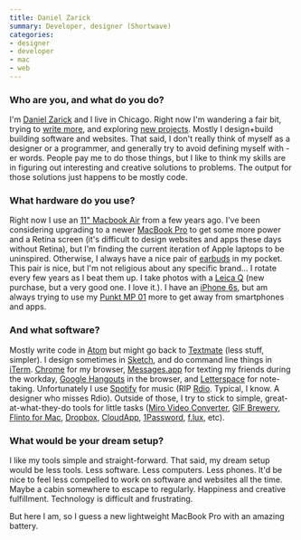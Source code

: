 ```yaml
---
title: Daniel Zarick
summary: Developer, designer (Shortwave)
categories:
- designer
- developer
- mac
- web
---
```


### Who are you, and what do you do?

I'm [Daniel Zarick](http://danielzarick.com/ "Daniel's website.") and I live in Chicago. Right now I'm wandering a fair bit, trying to [write more](http://danielzarick.com/blog "Daniel's weblog."), and exploring [new projects][shortwave.2]. Mostly I design+build building software and websites. That said, I don't really think of myself as a designer or a programmer, and generally try to avoid defining myself with -er words. People pay me to do those things, but I like to think my skills are in figuring out interesting and creative solutions to problems. The output for those solutions just happens to be mostly code.

### What hardware do you use?

Right now I use an [11" Macbook Air][macbook-air] from a few years ago. I've been considering upgrading to a newer [MacBook Pro][macbook-pro] to get some more power and a Retina screen (it's difficult to design websites and apps these days without Retina), but I'm finding the current iteration of Apple laptops to be uninspired. Otherwise, I always have a nice pair of [earbuds][ma750i] in my pocket. This pair is nice, but I'm not religious about any specific brand... I rotate every few years as I beat them up. I take photos with a [Leica Q][q.2] (new purchase, but a very good one. I love it.). I have an [iPhone 6s][iphone-6s], but am always trying to use my [Punkt MP 01][mp01] more to get away from smartphones and apps.

### And what software?

Mostly write code in [Atom][] but might go back to [Textmate][] (less stuff, simpler). I design sometimes in [Sketch][], and do command line things in [iTerm][iterm2]. [Chrome][] for my browser, [Messages.app][messages] for texting my friends during the workday, [Google Hangouts][google-hangouts] in the browser, and [Letterspace][] for note-taking. Unfortunately I use [Spotify][] for music (RIP [Rdio][]. Typical, I know. A designer who misses Rdio). Outside of those, I try to stick to simple, great-at-what-they-do tools for little tasks ([Miro Video Converter][miro-video-converter], [GIF Brewery][gif-brewery], [Flinto for Mac][flinto], [Dropbox][], [CloudApp][], [1Password][], [f.lux][], etc).

### What would be your dream setup?

I like my tools simple and straight-forward. That said, my dream setup would be less tools. Less software. Less computers. Less phones. It'd be nice to feel less compelled to work on software and websites all the time. Maybe a cabin somewhere to escape to regularly. Happiness and creative fulfillment. Technology is difficult and frustrating.

But here I am, so I guess a new lightweight MacBook Pro with an amazing battery.

[iphone-6s]: https://en.wikipedia.org/wiki/IPhone_6S "A smartphone."
[ma750i]: https://www.rha-audio.com/us/products/ma750i "In-ear headphones."
[macbook-air]: https://www.apple.com/macbook-air/ "A very thin laptop."
[macbook-pro]: https://www.apple.com/macbook-pro/ "A laptop."
[mp01]: https://www.punkt.ch/en/products/mp01-mobile-phone/ "A mobile phone just for calls and texting."
[q.2]: https://www.amazon.com/Leica-Typ-116-black-anodized/dp/B00ZTIHIJY/ "A 24.2 megapixel full-frame camera."
[1password]: https://1password.com "Password management software for Mac OS X."
[atom]: https://atom.io/ "A text editor based on web technology."
[chrome]: https://www.google.com/intl/en/chrome/browser/ "A WebKit-based browser, where each tab runs in its own thread."
[cloudapp]: https://www.getcloudapp.com/ "A cloud-based file sharing menubar app for Mac OS X."
[dropbox]: https://www.dropbox.com/ "Online syncing and storage."
[f.lux]: https://justgetflux.com/ "A tool to make the colour of your screen adapt to the current time of day."
[flinto]: https://www.flinto.com/mac "App prototyping software for the Mac."
[gif-brewery]: http://gifbrewery.com/ "Mac software for converting videos into GIFs."
[google-hangouts]: https://hangouts.google.com/ "A voice, video and text chat service."
[iterm2]: https://iterm2.com/ "An alternative terminal application for Mac OS X."
[letterspace]: https://programmerbird.com/letterspace/ "A note taking application."
[messages]: https://en.wikipedia.org/wiki/Messages_(application) "A chat client for Mac."
[miro-video-converter]: http://ftp.osuosl.org/pub/pculture.org/mirovideoconverter/ "Open-source video conversion software."
[rdio]: http://www.rdio.com/home/en-us/ "A music streaming service."
[shortwave.2]: http://www.shortwave.xyz/ "A collaborative music platform for live events."
[sketch]: https://www.sketchapp.com/ "A vector drawing application for Mac OS X."
[spotify]: https://www.spotify.com/us/ "A music streaming service."
[textmate]: https://macromates.com/ "A text editor for the Mac."
